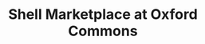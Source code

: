 ---
title: "Shell Marketplace at Oxford Commons"
url: /oxford/shell-marketplace-at-oxford-commons/
shop: convenience
---